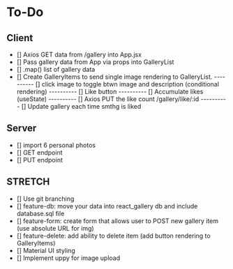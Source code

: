 # To-Do

## Client
- [] Axios GET data from /gallery into App.jsx
- [] Pass gallery data from App via props into GalleryList
- [] .map()  list of gallery data
- [] Create GalleryItems to send single image rendering to GalleryList.
---------- [] click image to toggle btwn image and description (conditional rendering)
---------- [] Like button
---------- [] Accumulate likes (useState)
---------- [] Axios PUT the like count /gallery/like/:id
---------- [] Update gallery each time smthg is liked


## Server
- [] import 6 personal photos
- [] GET endpoint
- [] PUT endpoint

## STRETCH
- [] Use git branching
- [] feature-db: move your data into react_gallery db and include database.sql file
- [] feature-form: create form that allows user to POST new gallery item (use absolute URL for img) 
- [] feature-delete: add ability to delete item (add button rendering to GalleryItems)
- [] Material UI styling
- [] Implement uppy for image upload

